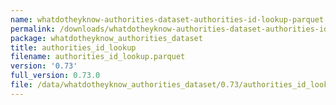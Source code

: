 ```yaml
---
name: whatdotheyknow-authorities-dataset-authorities-id-lookup-parquet
permalink: /downloads/whatdotheyknow-authorities-dataset-authorities-id-lookup-parquet/0_73
package: whatdotheyknow_authorities_dataset
title: authorities_id_lookup
filename: authorities_id_lookup.parquet
version: '0.73'
full_version: 0.73.0
file: /data/whatdotheyknow_authorities_dataset/0.73/authorities_id_lookup.parquet
---
```

